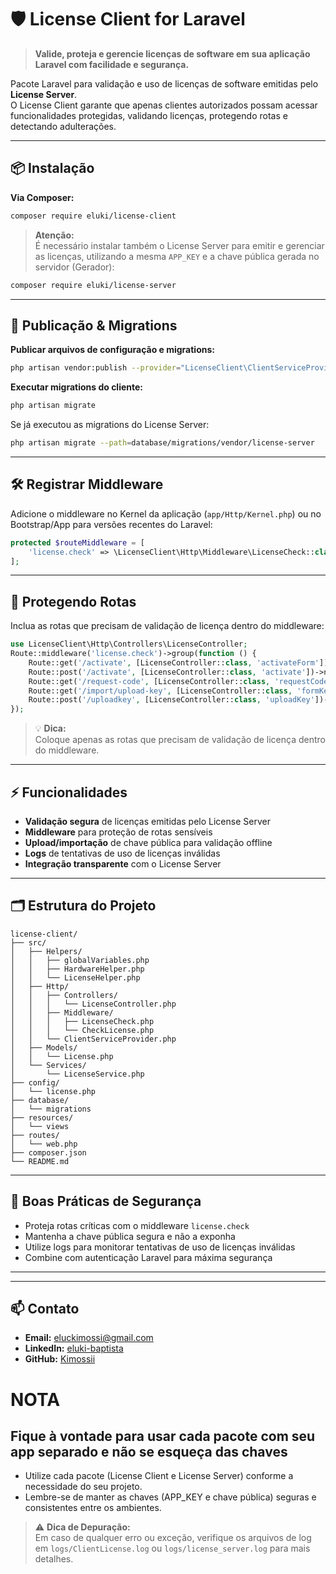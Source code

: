 # 🛡️ License Client for Laravel

> **Valide, proteja e gerencie licenças de software em sua aplicação Laravel com facilidade e segurança.**

Pacote Laravel para validação e uso de licenças de software emitidas pelo **License Server**.  
O License Client garante que apenas clientes autorizados possam acessar funcionalidades protegidas, validando licenças, protegendo rotas e detectando adulterações.

---

## 📦 Instalação

**Via Composer:**

```bash
composer require eluki/license-client
```

> **Atenção:**  
> É necessário instalar também o License Server para emitir e gerenciar as licenças, utilizando a mesma `APP_KEY` e a chave pública gerada no servidor (Gerador):

```bash
composer require eluki/license-server
```

---

## 🔧 Publicação & Migrations

**Publicar arquivos de configuração e migrations:**

```bash
php artisan vendor:publish --provider="LicenseClient\ClientServiceProvider"
```

**Executar migrations do cliente:**

```bash
php artisan migrate
```

Se já executou as migrations do License Server:

```bash
php artisan migrate --path=database/migrations/vendor/license-server
```

---

## 🛠 Registrar Middleware

Adicione o middleware no Kernel da aplicação (`app/Http/Kernel.php`) ou no Bootstrap/App para versões recentes do Laravel:

```php
protected $routeMiddleware = [
    'license.check' => \LicenseClient\Http\Middleware\LicenseCheck::class,
];
```

---

## 🔐 Protegendo Rotas

Inclua as rotas que precisam de validação de licença dentro do middleware:

```php
use LicenseClient\Http\Controllers\LicenseController;
Route::middleware('license.check')->group(function () {
    Route::get('/activate', [LicenseController::class, 'activateForm'])->name('license.activate.form');
    Route::post('/activate', [LicenseController::class, 'activate'])->name('license.activate');
    Route::get('/request-code', [LicenseController::class, 'requestCode'])->name('license.request');
    Route::get('/import/upload-key', [LicenseController::class, 'formKeyPublic'])->name('import.uploadKey');
    Route::post('/uploadkey', [LicenseController::class, 'uploadKey'])->name('client.uploadKey');
});
```

> 💡 **Dica:**  
> Coloque apenas as rotas que precisam de validação de licença dentro do middleware.

---

## ⚡ Funcionalidades

- **Validação segura** de licenças emitidas pelo License Server
- **Middleware** para proteção de rotas sensíveis
- **Upload/importação** de chave pública para validação offline
- **Logs** de tentativas de uso de licenças inválidas
- **Integração transparente** com o License Server

---

## 🗂 Estrutura do Projeto

```
license-client/
├── src/
│   ├── Helpers/
│   │   ├── globalVariables.php
│   │   ├── HardwareHelper.php
│   │   └── LicenseHelper.php
│   ├── Http/
│   │   ├── Controllers/
│   │   │   └── LicenseController.php
│   │   ├── Middleware/
│   │   │   ├── LicenseCheck.php
│   │   │   └── CheckLicense.php
│   │   └── ClientServiceProvider.php
│   ├── Models/
│   │   └── License.php
│   └── Services/
│       └── LicenseService.php
├── config/
│   └── license.php
├── database/
│   └── migrations
├── resources/
│   └── views
├── routes/
│   └── web.php
├── composer.json
└── README.md
```

---

## 🔐 Boas Práticas de Segurança

- Proteja rotas críticas com o middleware `license.check`
- Mantenha a chave pública segura e não a exponha
- Utilize logs para monitorar tentativas de uso de licenças inválidas
- Combine com autenticação Laravel para máxima segurança

---


---

## 📫 Contato

- **Email:** eluckimossi@gmail.com  
- **LinkedIn:** [eluki-baptista](https://www.linkedin.com/in/eluki-baptista/)  
- **GitHub:** [Kimossii](https://github.com/Kimossii)


# NOTA
## Fique à vontade para usar cada pacote com seu app separado e não se esqueça das chaves

- Utilize cada pacote (License Client e License Server) conforme a necessidade do seu projeto.
- Lembre-se de manter as chaves (APP_KEY e chave pública) seguras e consistentes entre os ambientes.

> ⚠️ **Dica de Depuração:**  
> Em caso de qualquer erro ou exceção, verifique os arquivos de log em `logs/ClientLicense.log` ou `logs/license_server.log` para mais detalhes.







